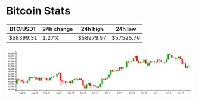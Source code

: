 # Bitcoin Stats

BTC/USDT|24h change|24h high|24h low|
|---|---|---|---|
|$58399.31|1.27%|$58979.97|$57525.76|

<img src="./chart.svg">
